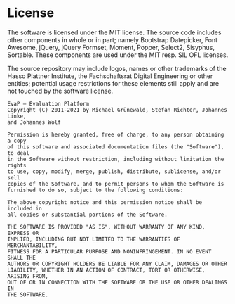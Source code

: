 # License

The software is licensed under the MIT license. The source code includes other
components in whole or in part; namely Bootstrap Datepicker, Font Awesome,
jQuery, jQuery Formset, Moment, Popper, Select2, Sisyphus, Sortable.
These components are used under the MIT resp. SIL OFL licenses.

The source repository may include logos, names or other trademarks of the
Hasso Plattner Institute, the Fachschaftsrat Digital Engineering or other
entities; potential usage restrictions for these elements still apply and are
not touched by the software license.

```
EvaP – Evaluation Platform
Copyright (C) 2011-2021 by Michael Grünewald, Stefan Richter, Johannes Linke,
and Johannes Wolf

Permission is hereby granted, free of charge, to any person obtaining a copy
of this software and associated documentation files (the "Software"), to deal
in the Software without restriction, including without limitation the rights
to use, copy, modify, merge, publish, distribute, sublicense, and/or sell
copies of the Software, and to permit persons to whom the Software is
furnished to do so, subject to the following conditions:

The above copyright notice and this permission notice shall be included in
all copies or substantial portions of the Software.

THE SOFTWARE IS PROVIDED "AS IS", WITHOUT WARRANTY OF ANY KIND, EXPRESS OR
IMPLIED, INCLUDING BUT NOT LIMITED TO THE WARRANTIES OF MERCHANTABILITY,
FITNESS FOR A PARTICULAR PURPOSE AND NONINFRINGEMENT. IN NO EVENT SHALL THE
AUTHORS OR COPYRIGHT HOLDERS BE LIABLE FOR ANY CLAIM, DAMAGES OR OTHER
LIABILITY, WHETHER IN AN ACTION OF CONTRACT, TORT OR OTHERWISE, ARISING FROM,
OUT OF OR IN CONNECTION WITH THE SOFTWARE OR THE USE OR OTHER DEALINGS IN
THE SOFTWARE.
```

